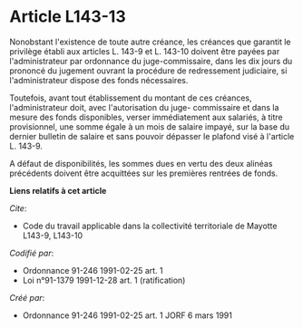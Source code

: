 # Article L143-13

Nonobstant l'existence de toute autre créance, les créances que garantit le privilège établi aux articles L. 143-9 et L.
143-10 doivent être payées par l'administrateur par ordonnance du juge-commissaire, dans les dix jours du prononcé du
jugement ouvrant la procédure de redressement judiciaire, si l'administrateur dispose des fonds nécessaires.

Toutefois, avant tout établissement du montant de ces créances, l'administrateur doit, avec l'autorisation du juge-
commissaire et dans la mesure des fonds disponibles, verser immédiatement aux salariés, à titre provisionnel, une somme égale
à un mois de salaire impayé, sur la base du dernier bulletin de salaire et sans pouvoir dépasser le plafond visé à l'article
L. 143-9.

A défaut de disponibilités, les sommes dues en vertu des deux alinéas précédents doivent être acquittées sur les premières
rentrées de fonds.

**Liens relatifs à cet article**

_Cite_:

  - Code du travail applicable dans la collectivité territoriale de Mayotte L143-9, L143-10

_Codifié par_:

  - Ordonnance 91-246 1991-02-25 art. 1
  - Loi n°91-1379 1991-12-28 art. 1 (ratification)

_Créé par_:

  - Ordonnance 91-246 1991-02-25 art. 1 JORF 6 mars 1991
